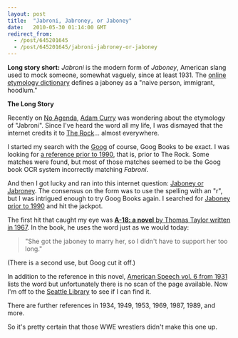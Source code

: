 ```yaml
---
layout: post
title:  "Jabroni, Jabroney, or Jaboney"
date:   2010-05-30 01:14:00 GMT
redirect_from:
  - /post/645201645
  - /post/645201645/jabroni-jabroney-or-jaboney
---
```




**Long story short:** *Jabroni* is the modern form of *Jaboney*, American slang used to mock someone, somewhat vaguely, since at least 1931. The [online etymology dictionary](http://www.etymonline.com/index.php?term=jabroni) defines a jaboney as a "naive person, immigrant, hoodlum."

**The Long Story**

Recently on [No Agenda](http://noagendashow.com), [Adam Curry](http://curry.com/) was wondering about the etymology of "Jabroni". Since I've heard the word all my life, I was dismayed that the internet credits it to [The Rock](http://www.urbandictionary.com/define.php?term=Jabroni&defid=1184851)... almost everywhere.

I started my search with the [Goog](http://google.com) of course, Goog Books to be exact. I was looking for [a reference prior to 1990](http://books.google.com/books?lr=&as_brr=0&q=jabroni&btnG=Search+Books&as_drrb_is=b&as_minm_is=1&as_miny_is=1000&as_maxm_is=1&as_maxy_is=1990), that is, prior to The Rock. Some matches were found, but most of those matches seemed to be the Goog book OCR system incorrectly matching *Fabroni*.

And then I got lucky and ran into this internet question: [Jaboney or Jabroney](http://www.lemmingtrail.com/mb/199730/). The consensus on the form was to use the spelling with an "r", but I was intrigued enough to try Goog Books again. I searched for [Jaboney prior to 1990](http://books.google.com/books?lr=&as_brr=0&q=jaboney&btnG=Search+Books&as_drrb_is=b&as_minm_is=1&as_miny_is=1000&as_maxm_is=1&as_maxy_is=1990) and hit the jackpot.

The first hit that caught my eye was **[A-18: a novel](http://books.google.com/books?id=wOdaAAAAIAAJ&q=jaboney&dq=jaboney&lr=&as_drrb_is=b&as_minm_is=1&as_miny_is=1000&as_maxm_is=1&as_maxy_is=1990&as_brr=0&cd=5)**[ by Thomas Taylor written in 1967](http://books.google.com/books?id=wOdaAAAAIAAJ&q=jaboney&dq=jaboney&lr=&as_drrb_is=b&as_minm_is=1&as_miny_is=1000&as_maxm_is=1&as_maxy_is=1990&as_brr=0&cd=5). In the book, he uses the word just as we would today:

> "She got the jaboney to marry her, so I didn't have to support her too long."


(There is a second use, but Goog cut it off.)

In addition to the reference in this novel, [American Speech vol. 6 from 1931](http://books.google.com/books?id=7dk4AAAAMAAJ&dq=jaboney&lr=&as_drrb_is=b&as_minm_is=1&as_miny_is=1000&as_maxm_is=1&as_maxy_is=1990&as_brr=0&cd=9) lists the word but unfortunately there is no scan of the page available. Now I'm off to the [Seattle Library](http://www.worldcat.org/wcpa/oclc/1480854?page=frame&url=http%3A%2F%2Fcatalog.spl.org%2Fipac20%2Fipac.jsp%3Findex%3DISBNEX%26term%3D0003-1283%26checksum%3D245c8ffee7a9bb3925601f389f433633&title=Seattle+Public+Library&linktype=opac&detail=UOK%3ASeattle+Public+Library%3APublic+Library) to see if I can find it.

There are further references in 1934, 1949, 1953, 1969, 1987, 1989, and more.

So it's pretty certain that those WWE wrestlers didn't make this one up.
